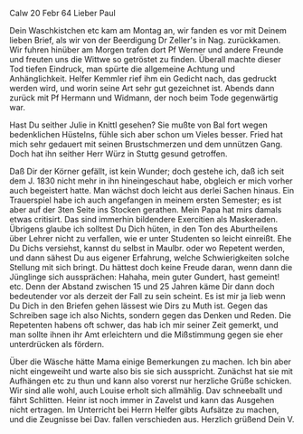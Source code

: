  Calw 20 Febr 64
Lieber Paul

Dein Waschkistchen etc kam am Montag an, wir fanden es vor mit Deinem lieben Brief, als wir von der Beerdigung Dr Zeller's in Nag. zurückkamen. Wir fuhren hinüber am Morgen trafen dort Pf Werner und andere Freunde und freuten uns die Wittwe so getröstet zu finden. Überall machte dieser Tod tiefen Eindruck, man spürte die allgemeine Achtung und Anhänglichkeit. Helfer Kemmler rief ihm ein Gedicht nach, das gedruckt werden wird, und worin seine Art sehr gut gezeichnet ist. Abends dann zurück mit Pf Hermann und Widmann, der noch beim Tode gegenwärtig war.

Hast Du seither Julie in Knittl gesehen? Sie mußte von Bal fort wegen bedenklichen Hüstelns, fühle sich aber schon um Vieles besser. Fried hat mich sehr gedauert mit seinen Brustschmerzen und dem unnützen Gang. Doch hat ihn seither Herr Würz in Stuttg gesund getroffen.

Daß Dir der Körner gefällt, ist kein Wunder; doch gestehe ich, daß ich seit dem J. 1830 nicht mehr in ihn hineingeschaut habe, obgleich er mich vorher auch begeistert hatte. Man wächst doch leicht aus derlei Sachen hinaus. Ein Trauerspiel habe ich auch angefangen in meinem ersten Semester; es ist aber auf der 3ten Seite ins Stocken gerathen. Mein Papa hat mirs damals etwas critisirt. Das sind immerhin bildendere Exercitien als Maskeraden. 
Übrigens glaube ich solltest Du Dich hüten, in den Ton des Aburtheilens über Lehrer nicht zu verfallen, wie er unter Studenten so leicht einreißt. Ehe Du Dichs versiehst, kannst du selbst in Maulbr. oder wo Repetent werden, und dann sähest Du aus eigener Erfahrung, welche Schwierigkeiten solche Stellung mit sich bringt. Du hättest doch keine Freude daran, wenn dann die Jünglinge sich aussprächen: Hahaha, mein guter Gundert, hast gemeint! etc. Denn der Abstand zwischen 15 und 25 Jahren käme Dir dann doch bedeutender vor als derzeit der Fall zu sein scheint. Es ist mir ja lieb wenn Du Dich in den Briefen gehen lässest wie Dirs zu Muth ist. Gegen das Schreiben sage ich also Nichts, sondern gegen das Denken und Reden. Die Repetenten habens oft schwer, das hab ich mir seiner Zeit gemerkt, und man sollte ihnen ihr Amt erleichtern und die Mißstimmung gegen sie eher unterdrücken als fördern.

Über die Wäsche hätte Mama einige Bemerkungen zu machen. Ich bin aber nicht eingeweiht und warte also bis sie sich ausspricht. Zunächst hat sie mit Aufhängen etc zu thun und kann also vorerst nur herzliche Grüße schicken. Wir sind alle wohl, auch Louise erholt sich allmählig. Dav schneeballt und fährt Schlitten. Heinr ist noch immer in Zavelst und kann das Ausgehen nicht ertragen. Im Unterricht bei Herrn Helfer gibts Aufsätze zu machen, und die Zeugnisse bei Dav. fallen verschieden aus. Herzlich grüßend  Dein V.

